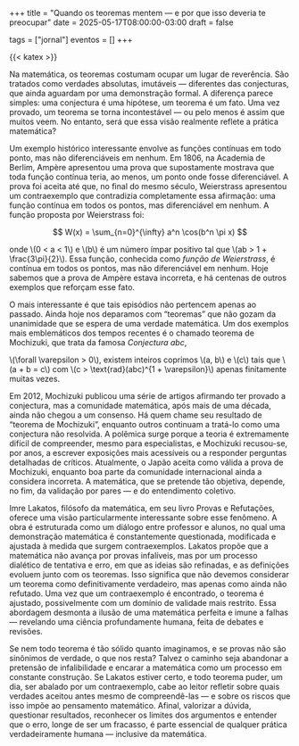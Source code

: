 +++
title = "Quando os teoremas mentem — e por que isso deveria te preocupar"
date = 2025-05-17T08:00:00-03:00
draft = false

tags = ["jornal"]
eventos = []
+++

{{< katex >}}

Na matemática, os teoremas costumam ocupar um lugar de reverência. São tratados como verdades absolutas, imutáveis — diferentes das conjecturas, que ainda aguardam por uma demonstração formal. A diferença parece simples: uma conjectura é uma hipótese, um teorema é um fato. Uma vez provado, um teorema se torna incontestável — ou pelo menos é assim que muitos veem. No entanto, será que essa visão realmente reflete a prática matemática?

Um exemplo histórico interessante envolve as funções contínuas em todo ponto, mas não diferenciáveis em nenhum. Em 1806, na Academia de Berlim, Ampère apresentou uma prova que supostamente mostrava que toda função contínua teria, ao menos, um ponto onde fosse diferenciável. A prova foi aceita até que, no final do mesmo século, Weierstrass apresentou um contraexemplo que contradizia completamente essa afirmação: uma função contínua em todos os pontos, mas diferenciável em nenhum. A função proposta por Weierstrass foi:

$$
W(x) = \sum_{n=0}^{\infty} a^n \cos(b^n \pi x)
$$

onde \\(0 < a < 1\\) e \\(b\\) é um número ímpar positivo tal que \\(ab > 1 + \frac{3\pi}{2}\\). Essa função, conhecida como _função de Weierstrass_, é contínua em todos os pontos, mas não diferenciável em nenhum. Hoje sabemos que a prova de Ampère estava incorreta, e há centenas de outros exemplos que reforçam esse fato.


O mais interessante é que tais episódios não pertencem apenas ao passado. Ainda hoje nos deparamos com “teoremas” que não gozam da unanimidade que se espera de uma verdade matemática. Um dos exemplos mais emblemáticos dos tempos recentes é o chamado teorema de Mochizuki, que trata da famosa _Conjectura abc_,


\\(\forall \varepsilon > 0\\), existem inteiros coprimos \\(a, b\\) e \\(c\\) tais que \\(a + b = c\\) com \\(c > \text{rad}(abc)^{1 + \varepsilon}\\) apenas finitamente muitas vezes.

Em 2012, Mochizuki publicou uma série de artigos afirmando ter provado a conjectura, mas a comunidade matemática, após mais de uma década, ainda não chegou a um consenso. Há quem chame seu resultado de “teorema de Mochizuki”, enquanto outros continuam a tratá-lo como uma conjectura não resolvida. A polêmica surge porque a teoria é extremamente difícil de compreender, mesmo para especialistas, e Mochizuki recusou-se, por anos, a escrever exposições mais acessíveis ou a responder perguntas detalhadas de críticos. Atualmente, o Japão aceita como válida a prova de Mochizuki, enquanto boa parte da comunidade internacional ainda a considera incorreta. A matemática, que se pretende tão objetiva, depende, no fim, da validação por pares — e do entendimento coletivo.

Imre Lakatos, filósofo da matemática, em seu livro Provas e Refutações, oferece uma visão particularmente interessante sobre esse fenômeno. A obra é estruturada como um diálogo entre professor e alunos, no qual uma demonstração matemática é constantemente questionada, modificada e ajustada à medida que surgem contraexemplos. Lakatos propõe que a matemática não avança por provas infalíveis, mas por um processo dialético de tentativa e erro, em que as ideias são refinadas, e as definições evoluem junto com os teoremas. Isso significa que não devemos considerar um teorema como definitivamente verdadeiro, mas apenas como ainda não refutado. Uma vez que um contraexemplo é encontrado, o teorema é ajustado, possivelmente com um domínio de validade mais restrito. Essa abordagem desmonta a ilusão de uma matemática perfeita e imune a falhas — revelando uma ciência profundamente humana, feita de debates e revisões.

Se nem todo teorema é tão sólido quanto imaginamos, e se provas não são sinônimos de verdade, o que nos resta? Talvez o caminho seja abandonar a pretensão de infalibilidade e encarar a matemática como um processo em constante construção. Se Lakatos estiver certo, e todo teorema puder, um dia, ser abalado por um contraexemplo, cabe ao leitor refletir sobre quais verdades aceitou antes mesmo de compreendê-las — e sobre os riscos que isso impõe ao pensamento matemático. Afinal, valorizar a dúvida, questionar resultados, reconhecer os limites dos argumentos e entender que o erro, longe de ser um fracasso, é parte essencial de qualquer prática verdadeiramente humana — inclusive da matemática.